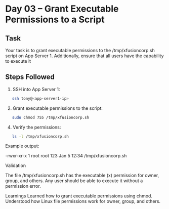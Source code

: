 # Day 03 – Grant Executable Permissions to a Script

## Task
Your task is to grant executable permissions to the /tmp/xfusioncorp.sh script on App Server 1. Additionally, ensure that all users have the capability to execute it

## Steps Followed

1. SSH into App Server 1:
```bash
   ssh tony@<app-server1-ip>
```

2. Grant executable permissions to the script:
   
```bash
   sudo chmod 755 /tmp/xfusioncorp.sh
```
4. Verify the permissions:
```bash
   ls -l /tmp/xfusioncorp.sh
```
Example output:

-rwxr-xr-x 1 root root 123 Jan 5 12:34 /tmp/xfusioncorp.sh

Validation

The file /tmp/xfusioncorp.sh has the executable (x) permission for owner, group, and others.
Any user should be able to execute it without a permission error.

Learnings
Learned how to grant executable permissions using chmod.
Understood how Linux file permissions work for owner, group, and others.


